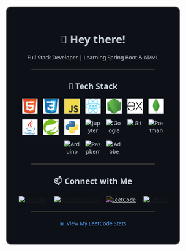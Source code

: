 <!-- Responsive Profile Box -->
<div align="center" style="
  border: 2px solid #444;
  border-radius: 12px;
  padding: 25px;
  width: 90%;
  margin: 20px auto;
  background-color: #0d1117;
  color: #c9d1d9;
  font-family: 'Segoe UI', sans-serif;
  box-sizing: border-box;
">

  <h1>👋 Hey there!</h1>
  <p style="max-width: 600px; margin: 0 auto;">
    Full Stack Developer | Learning Spring Boot & AI/ML
  </p>

  <hr style="width: 80%; border: 1px solid #444; margin: 20px auto;">

  <h2>🚀 Tech Stack</h2>
  <div style="
    display: flex;
    flex-wrap: wrap;
    justify-content: center;
    gap: 15px;
    margin: 10px 0 20px;
  ">
    <img src="https://raw.githubusercontent.com/devicons/devicon/master/icons/html5/html5-original.svg" width="40" height="40" alt="HTML5"/>
    <img src="https://raw.githubusercontent.com/devicons/devicon/master/icons/css3/css3-original.svg" width="40" height="40" alt="CSS3"/>
    <img src="https://raw.githubusercontent.com/devicons/devicon/master/icons/javascript/javascript-original.svg" width="40" height="40" alt="JavaScript"/>
    <img src="https://raw.githubusercontent.com/devicons/devicon/master/icons/react/react-original.svg" width="40" height="40" alt="React"/>
    <img src="https://raw.githubusercontent.com/devicons/devicon/master/icons/nodejs/nodejs-original.svg" width="40" height="40" alt="NodeJS"/>
    <img src="https://raw.githubusercontent.com/devicons/devicon/master/icons/express/express-original.svg" width="40" height="40" alt="Express"/>
    <img src="https://raw.githubusercontent.com/devicons/devicon/master/icons/mongodb/mongodb-original.svg" width="40" height="40" alt="MongoDB"/>
    <img src="https://raw.githubusercontent.com/devicons/devicon/master/icons/java/java-original.svg" width="40" height="40" alt="Java"/>
    <img src="https://raw.githubusercontent.com/devicons/devicon/master/icons/spring/spring-original.svg" width="40" height="40" alt="Spring Boot"/>
    <img src="https://raw.githubusercontent.com/devicons/devicon/master/icons/python/python-original.svg" width="40" height="40" alt="Python"/>
    <img src="https://cdn.jsdelivr.net/gh/devicons/devicon/icons/jupyter/jupyter-original.svg" width="40" height="40" alt="Jupyter Notebook"/>
    <img src="https://cdn.jsdelivr.net/gh/devicons/devicon/icons/googlecolab/googlecolab-original.svg" width="40" height="40" alt="Google Colab"/>
    <img src="https://cdn.jsdelivr.net/gh/devicons/devicon/icons/git/git-original.svg" width="40" height="40" alt="Git"/>
    <img src="https://www.vectorlogo.zone/logos/getpostman/getpostman-icon.svg" width="40" height="40" alt="Postman"/>
    <img src="https://cdn.jsdelivr.net/gh/devicons/devicon/icons/arduino/arduino-original.svg" width="40" height="40" alt="Arduino"/>
    <img src="https://cdn.jsdelivr.net/gh/devicons/devicon/icons/raspberrypi/raspberrypi-original.svg" width="40" height="40" alt="Raspberry Pi"/>
    <img src="https://cdn.jsdelivr.net/gh/devicons/devicon/icons/photoshop/photoshop-plain.svg" width="40" height="40" alt="Adobe Photoshop"/>
  </div>

  <hr style="width: 80%; border: 1px solid #444; margin: 20px auto;">

  <h2>📫 Connect with Me</h2>
  <div style="
    display: flex;
    justify-content: center;
    flex-wrap: wrap;
    gap: 20px;
    margin: 10px 0;
  ">
    <a href="https://www.linkedin.com/in/<your-linkedin-id>/" target="_blank">
      <img src="https://skillicons.dev/icons?i=linkedin" width="40" height="40" alt="LinkedIn"/>
    </a>
    <a href="https://www.geeksforgeeks.org/user/<your-gfg-id>/" target="_blank">
      <img src="https://img.icons8.com/color/48/000000/GeeksforGeeks.png" width="40" height="40" alt="GeeksforGeeks"/>
    </a>
    <a href="https://leetcode.com/u/<your-leetcode-username>/" target="_blank">
      <img src="https://cdn.jsdelivr.net/npm/simple-icons@v3/icons/leetcode.svg" width="40" height="40" alt="LeetCode" style="filter: invert(1);"/>
    </a>
    <a href="https://github.com/<your-github-id>/" target="_blank">
      <img src="https://skillicons.dev/icons?i=github" width="40" height="40" alt="GitHub"/>
    </a>
  </div>

  <hr style="width: 80%; border: 1px solid #444; margin: 20px auto;">

  <p align="center" style="margin-top: 10px;">
     <a href="https://leetcard.jacoblin.cool/Nitin_35?theme=dark&font=Roboto&ext=contest" target="_blank" style="color:#58a6ff; text-decoration:none; font-weight:500;">
  📊 View My LeetCode Stats
</a>

  </p>

</div>
